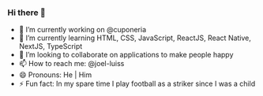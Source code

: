 ### Hi there 👋

- 🔭 I’m currently working on @cuponeria
- 🌱 I’m currently learning HTML, CSS, JavaScript, ReactJS, React Native, NextJS, TypeScript
- 👯 I’m looking to collaborate on applications to make people happy
- 📫 How to reach me: @joel-luiss
- 😄 Pronouns: He | Him
- ⚡ Fun fact: In my spare time I play football as a striker since I was a child
